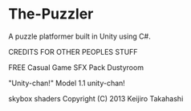 # The-Puzzler
A puzzle platformer built in Unity using C#.

CREDITS FOR OTHER PEOPLES STUFF

FREE Casual Game SFX Pack
Dustyroom 

"Unity-chan!" Model 1.1
unity-chan!

skybox shaders 
Copyright (C) 2013 Keijiro Takahashi
